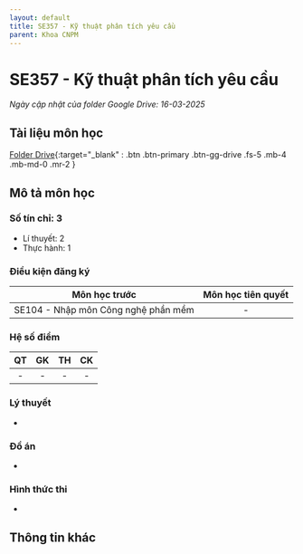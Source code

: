 ```yaml
---
layout: default
title: SE357 - Kỹ thuật phân tích yêu cầu
parent: Khoa CNPM
---
```


# SE357 - Kỹ thuật phân tích yêu cầu

*Ngày cập nhật của folder Google Drive: 16-03-2025*
## Tài liệu môn học

[Folder Drive](https://drive.google.com/drive/folders/1wt3x7ju8letiOMoaqQsPnAO_8epeedyp){:target="_blank" : .btn .btn-primary .btn-gg-drive .fs-5 .mb-4 .mb-md-0 .mr-2 }

## Mô tả môn học

### Số tín chỉ: 3
- Lí thuyết: 2
- Thực hành: 1
### Điều kiện đăng ký

| Môn học trước| Môn học tiên quyết  |  
|------|-----|  
| <center>SE104 - Nhập môn Công nghệ phần mềm</center> | <center>-</center> |  

### Hệ số điểm

| QT   | GK  | TH  | CK  |  
|------|-----|-----|-----|  
| <center>-</center>| <center>-</center>| <center>-</center> | <center>-</center> |  

### Lý thuyết
-
### Đồ án
-
### Hình thức thi
-
## Thông tin khác